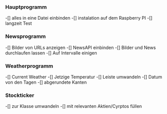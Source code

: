 ### Hauptprogramm

-[] alles in eine Datei einbinden
-[] instalation auf dem Raspberry PI
-[] langzeit Test

  ### Newsprogramm

  -[] Bilder von URLs anzeigen
  -[] NewsAPI einbinden
  -[] Bilder und News durchlaufen lassen
    -[] Auf Intervalle einigen


  ### Weatherprogramm

  -[] Current Weather
    -[] Jetzige Temperatur
  -[] Leiste umwandeln
  -[] Datum von den Tagen
  -[] abgerundete Kanten

  ### Stockticker

  -[] zur Klasse umwandeln
  -[] mit relevanten Aktien/Cyrptos füllen
